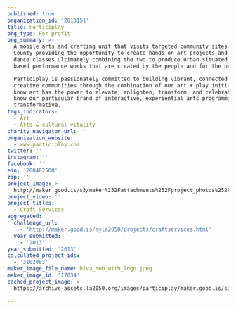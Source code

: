 ```yaml
---
published: true
organization_id: '2013151'
title: Participlay
org_type: For profit
org_summary: >-
  A mobile arts and crafting unit that visits targeted community sites around LA
  County providing the opportunity to create hands on art projects and community
  dance classes ultimately combining the two to produce urban situated community
  based performance works that are created by the people and for the people.

  Participlay is passionately committed to building vibrant, connected and
  creative communities through the combination of our art + play initiatives. We
  know art has the power to elevate, enlighten, transform, and celebrate. We
  know our particular brand of interactive, experiential arts programming is
  transformative.
tags_indicators:
  - Art
  - Arts & cultural vitality
charity_navigator_url: ''
organization_website:
  - www.participlay.com
twitter: ''
instagram: ''
facebook: ''
ein: '208482508'
zip: ''
project_image: >-
  http://maker.good.is/s3/maker%252Fattachments%252Fproject_photos%252Fimages%252F17034%252Fdisplay%252FDiva_Mob_with_logo.jpeg=c570x385
project_video: ''
project_titles:
  - Craft Services
aggregated:
  challenge_url:
    - 'http://maker.good.is/myla2050/projects/craftservices.html'
  year_submitted:
    - '2013'
year_submitted: '2013'
calculated_project_ids:
  - '3102083'
maker_image_file_name: Diva_Mob_with_logo.jpeg
maker_image_id: '17034'
cached_project_image: >-
  https://archive-assets.la2050.org/images/participlay/maker.good.is/s3/maker%252Fattachments%252Fproject_photos%252Fimages%252F17034%252Fdisplay%252FDiva_Mob_with_logo.jpeg=c570x385.jpg

---
```

